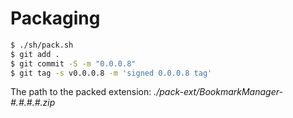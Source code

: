 # Packaging

```bash
$ ./sh/pack.sh
$ git add .
$ git commit -S -m "0.0.0.8"
$ git tag -s v0.0.0.8 -m 'signed 0.0.0.8 tag'
```

The path to the packed extension: *./pack-ext/BookmarkManager-#.#.#.#.zip*

